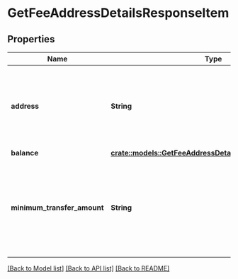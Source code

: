 # GetFeeAddressDetailsResponseItem

## Properties

Name | Type | Description | Notes
------------ | ------------- | ------------- | -------------
**address** | **String** | Represents the specific fee address, which is always automatically generated. Users must fund it. | 
**balance** | [**crate::models::GetFeeAddressDetailsResponseItemBalance**](GetFeeAddressDetailsResponseItem_balance.md) |  | 
**minimum_transfer_amount** | **String** | Represents the minimum transfer amount of the currency in the `fromAddress` that can be allowed for an automatic forwarding. | 

[[Back to Model list]](../README.md#documentation-for-models) [[Back to API list]](../README.md#documentation-for-api-endpoints) [[Back to README]](../README.md)


